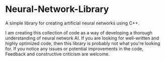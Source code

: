 # Neural-Network-Library
A simple library for creating artificial neural networks using C++.

I am creating this collection of code as a way of developing a thorough understanding of neural network AI. If you are looking for well-written and highly optimized code, then
this library is probably not what you're looking for. If you notice any issues or potential improvements in the code, Feedback and constructive criticism are welcome.
